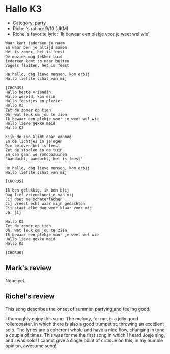 # Hallo K3

 * Category: party
 * Richel's rating: 9/10 (JKM)
 * Richel's favorite lyric: 'Ik bewaar een plekje voor je weet wel wie'
 
```
Waar kent iedereen je naam
En waar ben je altijd samen
Het is zomer, het is feest
De muziek mag lekker luid
Iedereen komt zo naar buiten
Vogels fluiten, het is feest

He hallo, dag lieve mensen, kom erbij
Hallo liefste schat van mij

[CHORUS]
Hallo beste vriendin
Hallo wereld, kom erin
Hallo feestjes en plezier
Hallo K3
Zet de zomer op tien
Oh, wat leuk om jou te zien
Ik bewaar een plekje voor je weet wel wie
Hallo lieve gekke meid
Hallo K3

Kijk de zon klimt daar omhoog
En de lichtjes in je ogen
Die beloven het is feest
Zet de stoelen in de tuin
En dan gaan we rondbazuinen
'Aandacht, aandacht, het is feest'

He hallo, dag lieve mensen, kom erbij
Hallo liefste schat van mij

[CHORUS]

Ik ben gelukkig, ik ben blij
Dag lief vriendinnetje van mij
Jij doet me schaterlachen
Jij vreest echt waar mijn gedachten
Jij staat elke dag weer klaar voor mij
Ja, jij

Hallo K3
Zet de zomer op tien
Oh, wat leuk om jou te zien
Ik bewaar een plekje voor je weet wel wie
Hallo lieve gekke meid
Hallo K3

[CHORUS]
```

## Mark's review

None yet.

## Richel's review

This song describes the onset of summer, partying and feeling good.

I thoroughly enjoy this song. The melody, for me, is a jolly good rollercoaster,
in which there is also a good trumpetist, throwing an excellent solo. The lyrics
are a coherent whole and have a nice flow, changing in tone a couple of times. This was for
me the first song in which I heard Josje sing, and I was sold! I cannot give a single point of critique on
this, in my humble opinion, awesome song! 

